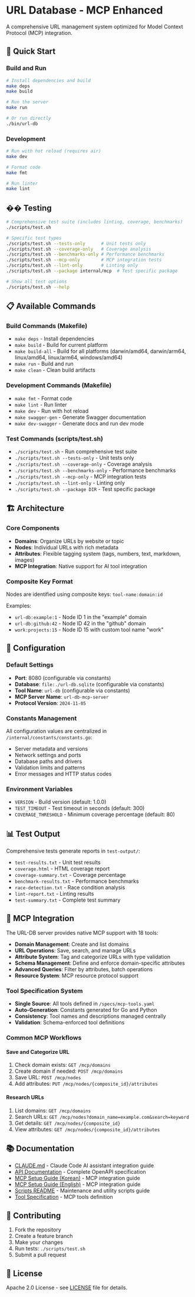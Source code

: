 # URL Database - MCP Enhanced

A comprehensive URL management system optimized for Model Context Protocol (MCP) integration.

## 🚀 Quick Start

### Build and Run

```bash
# Install dependencies and build
make deps
make build

# Run the server
make run

# Or run directly
./bin/url-db
```

### Development

```bash
# Run with hot reload (requires air)
make dev

# Format code
make fmt

# Run linter
make lint
```

## �� Testing

```bash
# Comprehensive test suite (includes linting, coverage, benchmarks)
./scripts/test.sh

# Specific test types
./scripts/test.sh --tests-only      # Unit tests only
./scripts/test.sh --coverage-only   # Coverage analysis
./scripts/test.sh --benchmarks-only # Performance benchmarks
./scripts/test.sh --mcp-only        # MCP integration tests
./scripts/test.sh --lint-only       # Linting only
./scripts/test.sh --package internal/mcp  # Test specific package

# Show all test options
./scripts/test.sh --help
```

## 📋 Available Commands

### Build Commands (Makefile)
- `make deps` - Install dependencies
- `make build` - Build for current platform
- `make build-all` - Build for all platforms (darwin/amd64, darwin/arm64, linux/amd64, linux/arm64, windows/amd64)
- `make run` - Build and run
- `make clean` - Clean build artifacts

### Development Commands (Makefile)
- `make fmt` - Format code
- `make lint` - Run linter
- `make dev` - Run with hot reload
- `make swagger-gen` - Generate Swagger documentation
- `make dev-swagger` - Generate docs and run dev mode

### Test Commands (scripts/test.sh)
- `./scripts/test.sh` - Run comprehensive test suite
- `./scripts/test.sh --tests-only` - Unit tests only
- `./scripts/test.sh --coverage-only` - Coverage analysis
- `./scripts/test.sh --benchmarks-only` - Performance benchmarks
- `./scripts/test.sh --mcp-only` - MCP integration tests
- `./scripts/test.sh --lint-only` - Linting only
- `./scripts/test.sh --package DIR` - Test specific package

## 🏗️ Architecture

### Core Components
- **Domains**: Organize URLs by website or topic
- **Nodes**: Individual URLs with rich metadata
- **Attributes**: Flexible tagging system (tags, numbers, text, markdown, images)
- **MCP Integration**: Native support for AI tool integration

### Composite Key Format
Nodes are identified using composite keys: `tool-name:domain:id`

Examples:
- `url-db:example:1` - Node ID 1 in the "example" domain
- `url-db:github:42` - Node ID 42 in the "github" domain
- `work:projects:15` - Node ID 15 with custom tool name "work"

## 🔧 Configuration

### Default Settings
- **Port**: 8080 (configurable via constants)
- **Database**: `file:./url-db.sqlite` (configurable via constants)
- **Tool Name**: `url-db` (configurable via constants)
- **MCP Server Name**: `url-db-mcp-server`
- **Protocol Version**: `2024-11-05`

### Constants Management
All configuration values are centralized in `/internal/constants/constants.go`:
- Server metadata and versions
- Network settings and ports  
- Database paths and drivers
- Validation limits and patterns
- Error messages and HTTP status codes

### Environment Variables
- `VERSION` - Build version (default: 1.0.0)
- `TEST_TIMEOUT` - Test timeout in seconds (default: 300)
- `COVERAGE_THRESHOLD` - Minimum coverage percentage (default: 80)

## 📊 Test Output

Comprehensive tests generate reports in `test-output/`:
- `test-results.txt` - Unit test results
- `coverage.html` - HTML coverage report
- `coverage-summary.txt` - Coverage percentage
- `benchmark-results.txt` - Performance benchmarks
- `race-detection.txt` - Race condition analysis
- `lint-report.txt` - Linting results
- `test-summary.txt` - Complete test summary

## 🚀 MCP Integration

The URL-DB server provides native MCP support with 18 tools:
- **Domain Management**: Create and list domains
- **URL Operations**: Save, search, and manage URLs  
- **Attribute System**: Tag and categorize URLs with type validation
- **Schema Management**: Define and enforce domain-specific attributes
- **Advanced Queries**: Filter by attributes, batch operations
- **Resource System**: MCP resource protocol support

### Tool Specification System
- **Single Source**: All tools defined in `/specs/mcp-tools.yaml`
- **Auto-Generation**: Constants generated for Go and Python
- **Consistency**: Tool names and descriptions managed centrally
- **Validation**: Schema-enforced tool definitions

### Common MCP Workflows

#### Save and Categorize URL
1. Check domain exists: `GET /mcp/domains`
2. Create domain if needed: `POST /mcp/domains`
3. Save URL: `POST /mcp/nodes`
4. Add attributes: `PUT /mcp/nodes/{composite_id}/attributes`

#### Research URLs
1. List domains: `GET /mcp/domains`
2. Search URLs: `GET /mcp/nodes?domain_name=example.com&search=keyword`
3. Get details: `GET /mcp/nodes/{composite_id}`
4. View attributes: `GET /mcp/nodes/{composite_id}/attributes`

## 📚 Documentation

- [CLAUDE.md](CLAUDE.md) - Claude Code AI assistant integration guide
- [API Documentation](docs/mcp-openapi.yaml) - Complete OpenAPI specification  
- [MCP Setup Guide (Korean)](docs/mcp-setup-guide-ko.md) - MCP integration guide
- [MCP Setup Guide (English)](docs/mcp-setup-guide.md) - MCP integration guide
- [Scripts README](scripts/README.md) - Maintenance and utility scripts guide
- [Tool Specification](specs/mcp-tools.yaml) - MCP tools definition

## 🤝 Contributing

1. Fork the repository
2. Create a feature branch
3. Make your changes
4. Run tests: `./scripts/test.sh`
5. Submit a pull request

## 📄 License

Apache 2.0 License - see [LICENSE](LICENSE) file for details.